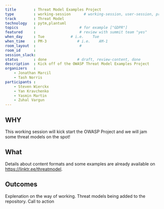 ```yaml
---
title        : Threat Model Examples Project
type         : working-session      # working-session, user-session, product-session
track        : Threat Model
technology   : pytm,plantuml
topics       :                    # for example ["GDPR"]
featured     :                    # review with summit team "yes"
when_day     : Tue            # i.e.    Tue
when_time    : PM-3              # i.e.    AM-1
room_layout  :                    #
room_id      :
session_slack: 
status       : done              # draft, review-content, done
description  : Kick off of the OWASP Threat Model Examples Project
organizers   :
    - Jonathan Marcil
    - Tash Norris
participants :
    - Steven Wierckx
    - Yan Kravchenko 
    - Yasmin Martin 
    - Zuhal Vargun
---
```

## WHY

This working session will kick start the OWASP Project and we will jam some threat models on the spot!

## What

Details about content formats and some examples are already available on https://linktr.ee/threatmodel.


## Outcomes

Explenation on the way of working.
Threat models being added to the repository.
Call to action


